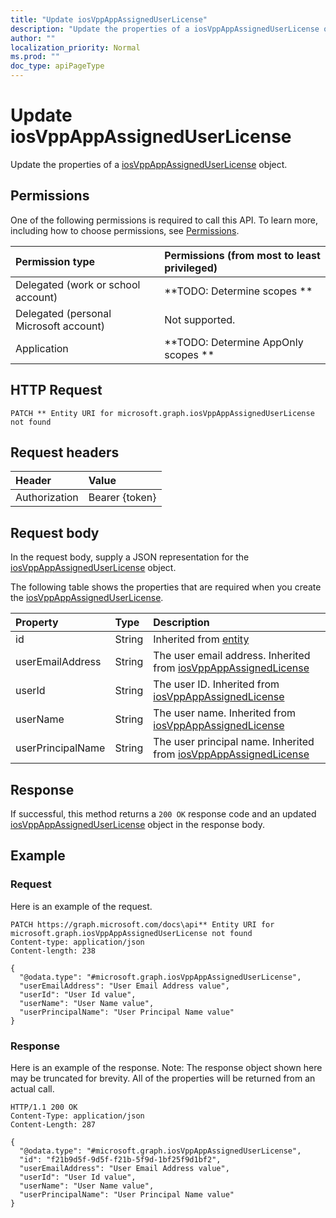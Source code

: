 ```yaml
---
title: "Update iosVppAppAssignedUserLicense"
description: "Update the properties of a iosVppAppAssignedUserLicense object."
author: ""
localization_priority: Normal
ms.prod: ""
doc_type: apiPageType
---
```


# Update iosVppAppAssignedUserLicense

Update the properties of a [iosVppAppAssignedUserLicense](../resources/iosvppappassigneduserlicense.md) object.

## Permissions
One of the following permissions is required to call this API. To learn more, including how to choose permissions, see [Permissions](/concepts/permissions-reference.md).

|Permission type|Permissions (from most to least privileged)|
|:---|:---|
|Delegated (work or school account)|**TODO: Determine scopes **|
|Delegated (personal Microsoft account)|Not supported.|
|Application|**TODO: Determine AppOnly scopes **|

## HTTP Request
<!-- {
  "blockType": "ignored"
}
-->
``` http
PATCH ** Entity URI for microsoft.graph.iosVppAppAssignedUserLicense not found
```

## Request headers
|Header|Value|
|:---|:---|
|Authorization|Bearer {token}|

## Request body
In the request body, supply a JSON representation for the [iosVppAppAssignedUserLicense](../resources/iosVppAppAssignedUserLicense.md) object.

The following table shows the properties that are required when you create the [iosVppAppAssignedUserLicense](../resources/iosvppappassigneduserlicense.md).

|Property|Type|Description|
|:---|:---|:---|
|id|String| Inherited from [entity](../resources/entity.md)|
|userEmailAddress|String|The user email address. Inherited from [iosVppAppAssignedLicense](../resources/intune-apps-iosVppAppAssignedLicense.md)|
|userId|String|The user ID. Inherited from [iosVppAppAssignedLicense](../resources/intune-apps-iosVppAppAssignedLicense.md)|
|userName|String|The user name. Inherited from [iosVppAppAssignedLicense](../resources/intune-apps-iosVppAppAssignedLicense.md)|
|userPrincipalName|String|The user principal name. Inherited from [iosVppAppAssignedLicense](../resources/intune-apps-iosVppAppAssignedLicense.md)|



## Response
If successful, this method returns a `200 OK` response code and an updated [iosVppAppAssignedUserLicense](../resources/iosvppappassigneduserlicense.md) object in the response body.

## Example

### Request
Here is an example of the request.
<!-- {
  "blockType": "request",
  "name": "update_iosvppappassigneduserlicense"
}
-->
``` http
PATCH https://graph.microsoft.com/docs\api** Entity URI for microsoft.graph.iosVppAppAssignedUserLicense not found
Content-type: application/json
Content-length: 238

{
  "@odata.type": "#microsoft.graph.iosVppAppAssignedUserLicense",
  "userEmailAddress": "User Email Address value",
  "userId": "User Id value",
  "userName": "User Name value",
  "userPrincipalName": "User Principal Name value"
}
```

### Response
Here is an example of the response. Note: The response object shown here may be truncated for brevity. All of the properties will be returned from an actual call.
<!-- {
  "blockType": "response",
  "truncated": true
}
-->
``` http
HTTP/1.1 200 OK
Content-Type: application/json
Content-Length: 287

{
  "@odata.type": "#microsoft.graph.iosVppAppAssignedUserLicense",
  "id": "f21b9d5f-9d5f-f21b-5f9d-1bf25f9d1bf2",
  "userEmailAddress": "User Email Address value",
  "userId": "User Id value",
  "userName": "User Name value",
  "userPrincipalName": "User Principal Name value"
}
```

